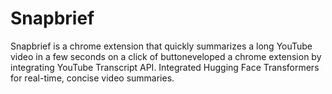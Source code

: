 # Snapbrief
Snapbrief is a chrome extension that quickly summarizes a long YouTube video in a few seconds on a click of buttoneveloped a chrome extension by integrating YouTube Transcript API.
 Integrated Hugging Face Transformers for real-time, concise video summaries.

